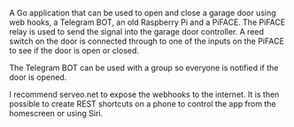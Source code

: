 A Go application that can be used to open and close a garage door using web hooks, a Telegram BOT, an old Raspberry Pi and a PiFACE.
The PiFACE relay is used to send the signal into the garage door controller.
A reed switch on the door is connected through to one of the inputs on the PiFACE to see if the door is open or closed.

The Telegram BOT can be used with a group so everyone is notified if the door is opened.

I recommend serveo.net to expose the webhooks to the internet. It is then possible to create REST shortcuts on a phone to control the app from the homescreen or using Siri.
